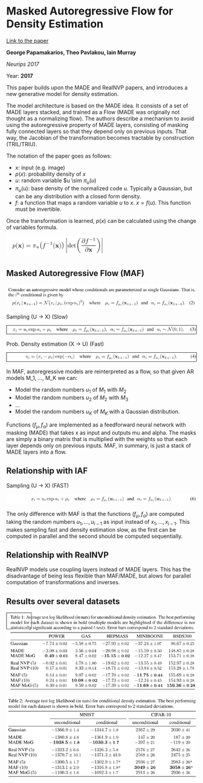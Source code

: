 # Masked Autoregressive Flow for Density Estimation

[Link to the paper](https://arxiv.org/abs/1705.07057)

**George Papamakarios, Theo Pavlakou, Iain Murray**

*Neurips 2017*

Year: **2017**

This paper builds upon the MADE and RealNVP papers, and introduces a new generative model for density estimation.

The model architecture is based on the MADE idea. It consists of a set of MADE layers stacked, and trained as a Flow (MADE was originally not thought as a normalizing flow). The authors describe a mechanism to avoid using the autoregressive property of MADE layers, consisting of masking fully connected layers so that they depend only on previous inputs. That way, the Jacobian of the transformation becomes tractable by construction (TRIL/TRIU).

The notation of the paper goes as follows:
- $x$: input (e.g. image)
- $p(x)$: probability density of $x$
- $u$: random variable $u \sim $\pi_u(u)$
- $\pi_u(u)$: base density of the normalized code $u$. Typically a Gaussian, but can be any distribution with a closed form density.
- $f$: a function that maps a random variable $u$ to $x$. $x = f(u)$. This function must be invertible.

Once the transformation is learned, $p(x)$ can be calculated using the change of variables formula.

![](papamakarios2017/change_of_variable.png)

## Masked Autoregressive Flow (MAF)

![](papamakarios2017/maf_model.png)

Sampling (U -> X) (Slow)

![](papamakarios2017/maf_forward.png)


Prob. Density estimation (X -> U) (Fast)

![](papamakarios2017/maf_backward.png)

In MAF, autoregressive models are reinterpreted as a flow, so that given AR models M_1, ..., M_K we can:
- Model the random numbers $u_1$ of $M_1$ with $M_2$
- Model the random numbers $u_2$ of $M_2$ with $M_3$
- ...
- Model the random numbers $u_K$ of $M_K$ with a Gaussian distribution.

Functions $(f_\mu, f_\alpha)$ are implemented as a feedforward neural network with masking (MADE) that takes x as input and outputs mu and alpha. The masks are simply a binary matrix that is multiplied with the weights so that each layer depends only on previous inputs. MAF, in summary, is just a stack of MADE layers into a flow.

## Relationship with IAF

Sampling (U -> X) (FAST)

![](papamakarios2017/iaf_backward.png)

The only difference with MAF is that the functions $(f_\mu, f_\alpha)$ are computed taking the random numbers $u_1, ... , u_{i-1}$ as input instead of $x_1, ... , x_{i-1}$. This makes sampling fast and density estimation slow, as the first can be computed in parallel and the second should be computed sequentially.


## Relationship with RealNVP

RealNVP models use coupling layers instead of MADE layers. This has the disadvantage of being less flexible than MAF/MADE, but alows for parallel computation of transformations and inverses.

## Results over several datasets

![](papamakarios2017/results.png)

![](papamakarios2017/results_conditional.png)